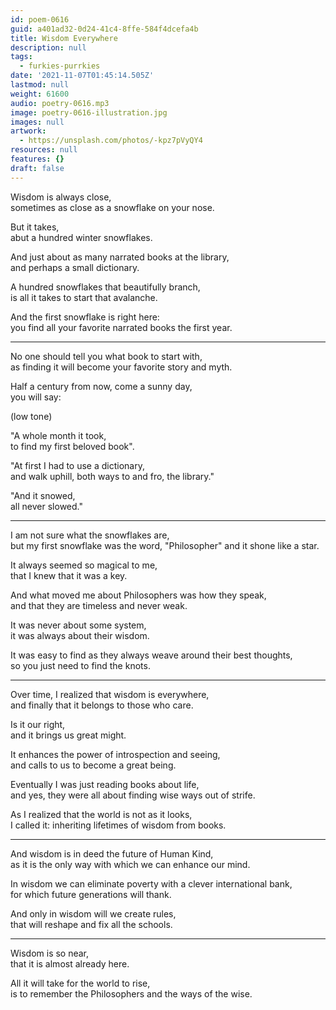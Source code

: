 ```yaml
---
id: poem-0616
guid: a401ad32-0d24-41c4-8ffe-584f4dcefa4b
title: Wisdom Everywhere
description: null
tags:
  - furkies-purrkies
date: '2021-11-07T01:45:14.505Z'
lastmod: null
weight: 61600
audio: poetry-0616.mp3
image: poetry-0616-illustration.jpg
images: null
artwork:
  - https://unsplash.com/photos/-kpz7pVyQY4
resources: null
features: {}
draft: false
---
```


Wisdom is always close,\
sometimes as close as a snowflake on your nose.

But it takes,\
abut a hundred winter snowflakes.

And just about as many narrated books at the library,\
and perhaps a small dictionary.

A hundred snowflakes that beautifully branch,\
is all it takes to start that avalanche.

And the first snowflake is right here:\
you find all your favorite narrated books the first year.

---

No one should tell you what book to start with,\
as finding it will become your favorite story and myth.

Half a century from now, come a sunny day,\
you will say:

(low tone)

"A whole month it took,\
to find my first beloved book".

"At first I had to use a dictionary,\
and walk uphill, both ways to and fro, the library."

"And it snowed,\
all never slowed."

---

I am not sure what the snowflakes are,\
but my first snowflake was the word, "Philosopher" and it shone like a star.

It always seemed so magical to me,\
that I knew that it was a key.

And what moved me about Philosophers was how they speak,\
and that they are timeless and never weak.

It was never about some system,\
it was always about their wisdom.

It was easy to find as they always weave around their best thoughts,\
so you just need to find the knots.

---

Over time, I realized that wisdom is everywhere,\
and finally that it belongs to those who care.

Is it our right,\
and it brings us great might.

It enhances the power of introspection and seeing,\
and calls to us to become a great being.

Eventually I was just reading books about life,\
and yes, they were all about finding wise ways out of strife.

As I realized that the world is not as it looks,\
I called it: inheriting lifetimes of wisdom from books.

---

And wisdom is in deed the future of Human Kind,\
as it is the only way with which we can enhance our mind.

In wisdom we can eliminate poverty with a clever international bank,\
for which future generations will thank.

And only in wisdom will we create rules,\
that will reshape and fix all the schools.

---

Wisdom is so near,\
that it is almost already here.

All it will take for the world to rise,\
is to remember the Philosophers and the ways of the wise.

